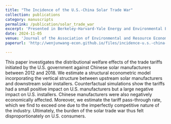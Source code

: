 ```yaml
---
title: "The Incidence of the U.S.-China Solar Trade War"
collection: publications
category: manuscripts
permalink: /publication/solar_trade_war
excerpt: 'Presented in Berkeley-Harvard-Yale Energy and Environmental Economics Seminar, the U.S. Department of Energy, EAERE'
date: 2024-11-05
venue: 'Journal of the Association of Environmental and Resource Economists (conditionally accepted)'
paperurl: 'http://wenjunwang-econ.github.io/files/incidence-u.s.-china-solar-trade-war_revised_19072024.pdf'

---
```


This paper investigates the distributional welfare effects of the trade tariffs initiated by the U.S. government against Chinese solar manufacturers between 2012 and 2018. We estimate
a structural econometric model incorporating the vertical structure between upstream solar manufacturers and downstream solar installers. Counterfactual simulations show the tariffs
had a small positive impact on U.S. manufacturers but a large negative impact on U.S. installers. Chinese manufacturers were also negatively economically affected. Moreover, we
estimate the tariff pass-through rate, which we find to exceed one due to the imperfectly competitive nature of the industry. Ultimately, the burden of the solar trade war thus felt
disproportionately on U.S. consumers.


